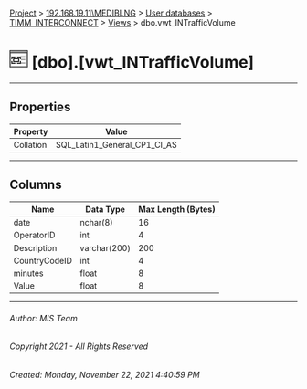 #### 

[Project](../../../../index.md) > [192.168.19.11\\MEDIBLNG](../../../index.md) > [User databases](../../index.md) > [TIMM_INTERCONNECT](../index.md) > [Views](Views.md) > dbo.vwt_INTrafficVolume

# ![Views](../../../../Images/View32.png) [dbo].[vwt_INTrafficVolume]

---

## <a name="#properties"></a>Properties

| Property | Value |
|---|---|
| Collation | SQL_Latin1_General_CP1_CI_AS |


---

## <a name="#columns"></a>Columns

| Name | Data Type | Max Length (Bytes) |
|---|---|---|
| date | nchar(8) | 16 |
| OperatorID | int | 4 |
| Description | varchar(200) | 200 |
| CountryCodeID | int | 4 |
| minutes | float | 8 |
| Value | float | 8 |


---

###### Author:  MIS Team

###### Copyright 2021 - All Rights Reserved

###### Created: Monday, November 22, 2021 4:40:59 PM

